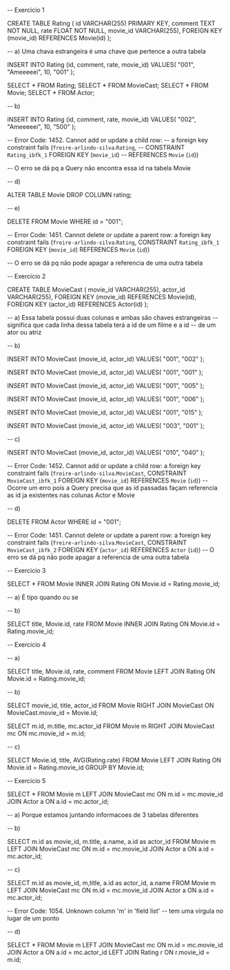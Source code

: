 -- Exercicio 1

CREATE TABLE Rating (
	id VARCHAR(255) PRIMARY KEY,
    comment TEXT NOT NULL,
	rate FLOAT NOT NULL,
    movie_id VARCHAR(255),
    FOREIGN KEY (movie_id) REFERENCES Movie(id)
);

-- a) Uma chava estrangeira é uma chave que pertence a outra tabela

INSERT INTO Rating (id, comment, rate, movie_id)
VALUES(
  "001", 
  "Ameeeeei",
  10,
  "001"
);

SELECT * FROM Rating;
SELECT * FROM MovieCast;
SELECT * FROM Movie;
SELECT * FROM Actor;

-- b)

INSERT INTO Rating (id, comment, rate, movie_id)
VALUES(
  "002", 
  "Ameeeeei",
  10,
  "500"
);

-- Error Code: 1452. Cannot add or update a child row: 
-- a foreign key constraint fails (`freire-arlindo-silva`.`Rating`, 
-- CONSTRAINT `Rating_ibfk_1` FOREIGN KEY (`movie_id`) 
-- REFERENCES `Movie` (`id`))

-- O erro se dá pq a Query não encontra essa id na tabela Movie

-- d) 

ALTER TABLE Movie DROP COLUMN rating;

-- e) 

DELETE FROM Movie WHERE id = "001";

-- Error Code: 1451. Cannot delete or update a parent row: a foreign key constraint fails (`freire-arlindo-silva`.`Rating`, CONSTRAINT `Rating_ibfk_1` FOREIGN KEY (`movie_id`) REFERENCES `Movie` (`id`))

-- O erro se dá pq não pode apagar a referencia de uma outra tabela

-- Exercicio 2

CREATE TABLE MovieCast (
	movie_id VARCHAR(255),
	actor_id VARCHAR(255),
    FOREIGN KEY (movie_id) REFERENCES Movie(id),
    FOREIGN KEY (actor_id) REFERENCES Actor(id)
);

-- a) Essa tabela possui duas colunas e ambas são chaves estrangeiras
-- significa que cada linha dessa tabela terá a id de um filme e a id
-- de um ator ou atriz

-- b)

INSERT INTO MovieCast (movie_id, actor_id)
VALUES(
	"001",
    "002"
);

INSERT INTO MovieCast (movie_id, actor_id)
VALUES(
	"001",
    "001"
);

INSERT INTO MovieCast (movie_id, actor_id)
VALUES(
	"001",
    "005"
);

INSERT INTO MovieCast (movie_id, actor_id)
VALUES(
	"001",
    "006"
);

INSERT INTO MovieCast (movie_id, actor_id)
VALUES(
	"001",
    "015"
);

INSERT INTO MovieCast (movie_id, actor_id)
VALUES(
	"003",
    "001"
);

-- c)

INSERT INTO MovieCast (movie_id, actor_id)
VALUES(
	"010",
    "040"
);

-- Error Code: 1452. Cannot add or update a child row: a foreign key constraint fails (`freire-arlindo-silva`.`MovieCast`, CONSTRAINT `MovieCast_ibfk_1` FOREIGN KEY (`movie_id`) REFERENCES `Movie` (`id`))
-- Ocorre um erro pois a Query precisa que as id passadas façam referencia as id ja existentes nas colunas Actor e Movie

-- d) 

DELETE FROM Actor WHERE id = "001";

-- Error Code: 1451. Cannot delete or update a parent row: a foreign key constraint fails (`freire-arlindo-silva`.`MovieCast`, CONSTRAINT `MovieCast_ibfk_2` FOREIGN KEY (`actor_id`) REFERENCES `Actor` (`id`))
-- O erro se dá pq não pode apagar a referencia de uma outra tabela

-- Exercicio 3

SELECT * FROM Movie
INNER JOIN Rating ON Movie.id = Rating.movie_id;

-- a) É tipo quando ou se

-- b)

SELECT title, Movie.id, rate FROM Movie
INNER JOIN Rating ON Movie.id = Rating.movie_id;

-- Exercicio 4

-- a)

SELECT title, Movie.id, rate, comment FROM Movie
LEFT JOIN Rating ON Movie.id = Rating.movie_id;

-- b) 

SELECT movie_id, title, actor_id FROM Movie
RIGHT JOIN MovieCast ON MovieCast.movie_id = Movie.id;

SELECT m.id, m.title, mc.actor_id FROM Movie m
RIGHT JOIN MovieCast mc ON mc.movie_id = m.id;

-- c) 

SELECT Movie.id, title, AVG(Rating.rate) FROM Movie 
LEFT JOIN Rating ON Movie.id = Rating.movie_id
GROUP BY Movie.id;

-- Exercicio 5 

SELECT * FROM Movie m
LEFT JOIN MovieCast mc ON m.id = mc.movie_id
JOIN Actor a ON a.id = mc.actor_id;

-- a) Porque estamos juntando informacoes de 3 tabelas diferentes

-- b)
 
SELECT m.id as movie_id, m.title, a.name, a.id as actor_id FROM Movie m
LEFT JOIN MovieCast mc ON m.id = mc.movie_id
JOIN Actor a ON a.id = mc.actor_id;

-- c)  

SELECT m.id as movie_id, m,title, a.id as actor_id, a.name FROM Movie m
LEFT JOIN MovieCast mc ON m.id = mc.movie_id
JOIN Actor a ON a.id = mc.actor_id;

-- Error Code: 1054. Unknown column 'm' in 'field list'
-- tem uma virgula no lugar de um ponto

-- d) 

SELECT * FROM Movie m
LEFT JOIN MovieCast mc ON m.id = mc.movie_id
JOIN Actor a ON a.id = mc.actor_id
LEFT JOIN Rating r ON r.movie_id = m.id;